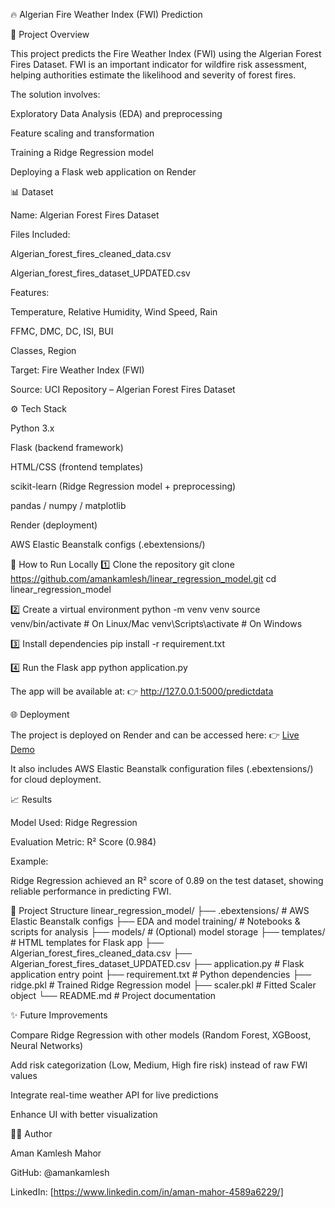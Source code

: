 🔥 Algerian Fire Weather Index (FWI) Prediction

📌 Project Overview

This project predicts the Fire Weather Index (FWI) using the Algerian Forest Fires Dataset.
FWI is an important indicator for wildfire risk assessment, helping authorities estimate the likelihood and severity of forest fires.

The solution involves:

Exploratory Data Analysis (EDA) and preprocessing

Feature scaling and transformation

Training a Ridge Regression model

Deploying a Flask web application on Render

📊 Dataset

Name: Algerian Forest Fires Dataset

Files Included:

Algerian_forest_fires_cleaned_data.csv

Algerian_forest_fires_dataset_UPDATED.csv

Features:

Temperature, Relative Humidity, Wind Speed, Rain

FFMC, DMC, DC, ISI, BUI

Classes, Region

Target: Fire Weather Index (FWI)

Source: UCI Repository – Algerian Forest Fires Dataset

⚙️ Tech Stack

Python 3.x

Flask (backend framework)

HTML/CSS (frontend templates)

scikit-learn (Ridge Regression model + preprocessing)

pandas / numpy / matplotlib

Render (deployment)

AWS Elastic Beanstalk configs (.ebextensions/)

🚀 How to Run Locally
1️⃣ Clone the repository
git clone https://github.com/amankamlesh/linear_regression_model.git
cd linear_regression_model

2️⃣ Create a virtual environment
python -m venv venv
source venv/bin/activate   # On Linux/Mac
venv\Scripts\activate      # On Windows

3️⃣ Install dependencies
pip install -r requirement.txt

4️⃣ Run the Flask app
python application.py


The app will be available at:
👉 http://127.0.0.1:5000/predictdata

🌐 Deployment

The project is deployed on Render and can be accessed here:
👉 [Live Demo](https://fire-weather-index-6zze.onrender.com/predictdata)

It also includes AWS Elastic Beanstalk configuration files (.ebextensions/) for cloud deployment.

📈 Results

Model Used: Ridge Regression

Evaluation Metric: R² Score (0.984)

Example:

Ridge Regression achieved an R² score of 0.89 on the test dataset, showing reliable performance in predicting FWI.

📂 Project Structure
linear_regression_model/
├── .ebextensions/                     # AWS Elastic Beanstalk configs
├── EDA and model training/            # Notebooks & scripts for analysis
├── models/                            # (Optional) model storage
├── templates/                         # HTML templates for Flask app
├── Algerian_forest_fires_cleaned_data.csv
├── Algerian_forest_fires_dataset_UPDATED.csv
├── application.py                     # Flask application entry point
├── requirement.txt                    # Python dependencies
├── ridge.pkl                          # Trained Ridge Regression model
├── scaler.pkl                         # Fitted Scaler object
└── README.md                          # Project documentation

✨ Future Improvements

Compare Ridge Regression with other models (Random Forest, XGBoost, Neural Networks)

Add risk categorization (Low, Medium, High fire risk) instead of raw FWI values

Integrate real-time weather API for live predictions

Enhance UI with better visualization

👨‍💻 Author

Aman Kamlesh Mahor

GitHub: @amankamlesh

LinkedIn: [https://www.linkedin.com/in/aman-mahor-4589a6229/]
